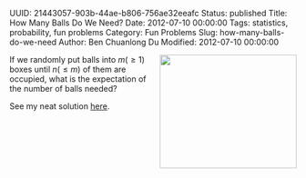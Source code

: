 UUID: 21443057-903b-44ae-b806-756ae32eeafc
Status: published
Title: How Many Balls Do We Need?
Date: 2012-07-10 00:00:00
Tags: statistics, probability, fun problems
Category: Fun Problems
Slug: how-many-balls-do-we-need
Author: Ben Chuanlong Du
Modified: 2012-07-10 00:00:00

<img src="http://dclong.github.io/media/ball-box/ball-in-box.jpg" height="200" width="240" align="right"/>

If we randomly put balls into $m(\ge1)$ boxes until $n(\le m)$ of them are occupied,
what is the expectation of the number of balls needed?

See my neat solution [here](http://dclong.github.io/media/ball-box/balls.pdf).
